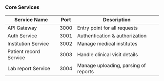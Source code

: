 ### Core Services

| Service Name           | Port | Description                          |
| ---------------------- | ---- | ------------------------------------ |
| API Gateway            | 3000 | Entry point for all requests         |
| Auth Service           | 3001 | Authentication & authorization       |
| Institution Service    | 3002 | Manage medical institutes            |
| Patient record Service | 3003 | Handle clinical visit details        |
| Lab report Service     | 3004 | Manage uploading, parsing of reports |
